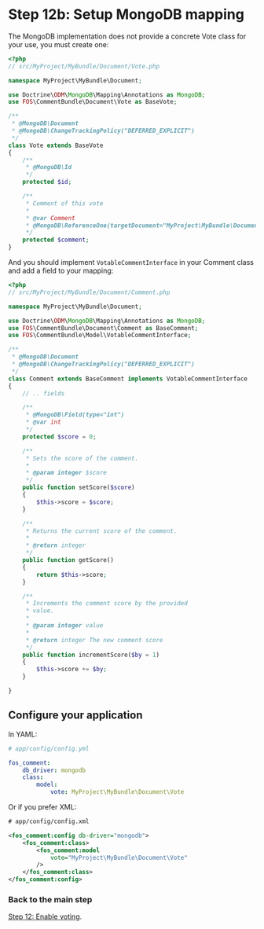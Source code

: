 Step 12b: Setup MongoDB mapping
==============================
The MongoDB implementation does not provide a concrete Vote class for your use,
you must create one:

``` php
<?php
// src/MyProject/MyBundle/Document/Vote.php

namespace MyProject\MyBundle\Document;

use Doctrine\ODM\MongoDB\Mapping\Annotations as MongoDB;
use FOS\CommentBundle\Document\Vote as BaseVote;

/**
 * @MongoDB\Document
 * @MongoDB\ChangeTrackingPolicy("DEFERRED_EXPLICIT")
 */
class Vote extends BaseVote
{
    /**
     * @MongoDB\Id
     */
    protected $id;

    /**
     * Comment of this vote
     *
     * @var Comment
     * @MongoDB\ReferenceOne(targetDocument="MyProject\MyBundle\Document\Comment")
     */
    protected $comment;
}
```

And you should implement `VotableCommentInterface` in your Comment class and add a field to your mapping:

``` php
<?php
// src/MyProject/MyBundle/Document/Comment.php

namespace MyProject\MyBundle\Document;

use Doctrine\ODM\MongoDB\Mapping\Annotations as MongoDB;
use FOS\CommentBundle\Document\Comment as BaseComment;
use FOS\CommentBundle\Model\VotableCommentInterface;

/**
 * @MongoDB\Document
 * @MongoDB\ChangeTrackingPolicy("DEFERRED_EXPLICIT")
 */
class Comment extends BaseComment implements VotableCommentInterface
{
    // .. fields

    /**
     * @MongoDB\Field(type="int")
     * @var int
     */
    protected $score = 0;

    /**
     * Sets the score of the comment.
     *
     * @param integer $score
     */
    public function setScore($score)
    {
        $this->score = $score;
    }

    /**
     * Returns the current score of the comment.
     *
     * @return integer
     */
    public function getScore()
    {
        return $this->score;
    }

    /**
     * Increments the comment score by the provided
     * value.
     *
     * @param integer value
     *
     * @return integer The new comment score
     */
    public function incrementScore($by = 1)
    {
        $this->score += $by;
    }

}
```

## Configure your application

In YAML:

``` yaml
# app/config/config.yml

fos_comment:
    db_driver: mongodb
    class:
        model:
            vote: MyProject\MyBundle\Document\Vote
```

Or if you prefer XML:

``` xml
# app/config/config.xml

<fos_comment:config db-driver="mongodb">
    <fos_comment:class>
        <fos_comment:model
            vote="MyProject\MyBundle\Document\Vote"
        />
    </fos_comment:class>
</fos_comment:config>
```

### Back to the main step
[Step 12: Enable voting](12-enable_voting.md).
